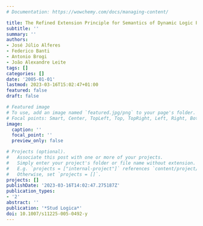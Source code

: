 ```yaml
---
# Documentation: https://wowchemy.com/docs/managing-content/

title: The Refined Extension Principle for Semantics of Dynamic Logic Programming
subtitle: ''
summary: ''
authors:
- José Júlio Alferes
- Federico Banti
- Antonio Brogi
- João Alexandre Leite
tags: []
categories: []
date: '2005-01-01'
lastmod: 2023-03-16T15:02:47+01:00
featured: false
draft: false

# Featured image
# To use, add an image named `featured.jpg/png` to your page's folder.
# Focal points: Smart, Center, TopLeft, Top, TopRight, Left, Right, BottomLeft, Bottom, BottomRight.
image:
  caption: ''
  focal_point: ''
  preview_only: false

# Projects (optional).
#   Associate this post with one or more of your projects.
#   Simply enter your project's folder or file name without extension.
#   E.g. `projects = ["internal-project"]` references `content/project/deep-learning/index.md`.
#   Otherwise, set `projects = []`.
projects: []
publishDate: '2023-03-16T14:02:47.275187Z'
publication_types:
- '2'
abstract: ''
publication: '*Stud Logica*'
doi: 10.1007/s11225-005-0492-y
---
```

